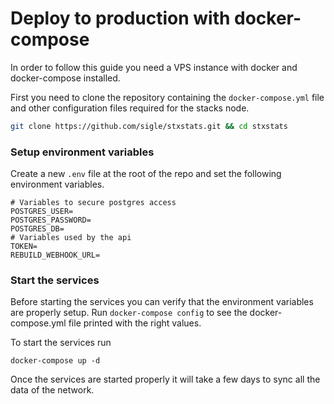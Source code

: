 # Deploy to production with docker-compose

In order to follow this guide you need a VPS instance with docker and docker-compose installed.

First you need to clone the repository containing the `docker-compose.yml` file and other configuration files required for the stacks node.

```sh
git clone https://github.com/sigle/stxstats.git && cd stxstats
```

### Setup environment variables

Create a new `.env` file at the root of the repo and set the following environment variables.

```
# Variables to secure postgres access
POSTGRES_USER=
POSTGRES_PASSWORD=
POSTGRES_DB=
# Variables used by the api
TOKEN=
REBUILD_WEBHOOK_URL=
```

### Start the services

Before starting the services you can verify that the environment variables are properly setup. Run `docker-compose config` to see the docker-compose.yml file printed with the right values.

To start the services run

```
docker-compose up -d
```

Once the services are started properly it will take a few days to sync all the data of the network.
